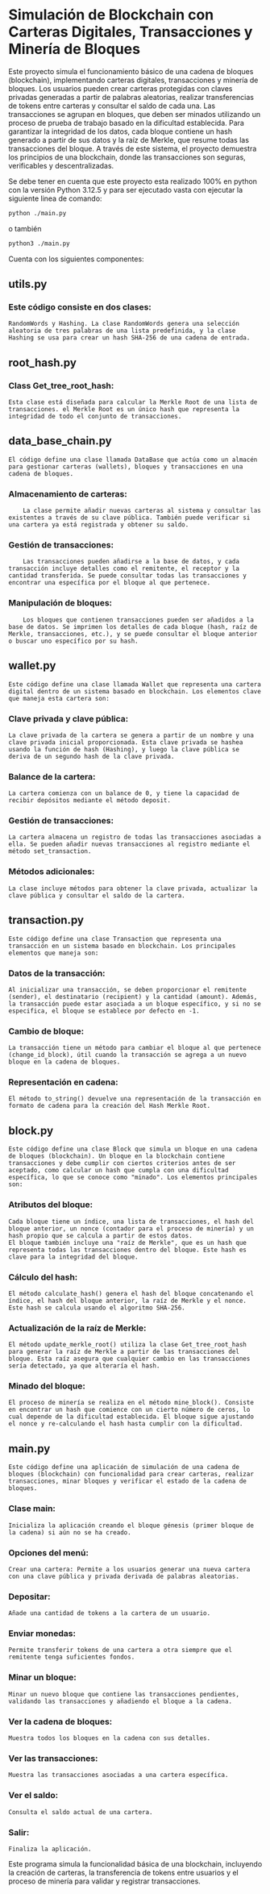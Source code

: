 
# Simulación de Blockchain con Carteras Digitales, Transacciones y Minería de Bloques

Este proyecto simula el funcionamiento básico de una cadena de bloques (blockchain), implementando carteras digitales, transacciones y minería de bloques. Los usuarios pueden crear carteras protegidas con claves privadas generadas a partir de palabras aleatorias, realizar transferencias de tokens entre carteras y consultar el saldo de cada una. Las transacciones se agrupan en bloques, que deben ser minados utilizando un proceso de prueba de trabajo basado en la dificultad establecida. Para garantizar la integridad de los datos, cada bloque contiene un hash generado a partir de sus datos y la raíz de Merkle, que resume todas las transacciones del bloque. A través de este sistema, el proyecto demuestra los principios de una blockchain, donde las transacciones son seguras, verificables y descentralizadas.

Se debe tener en cuenta que este proyecto esta realizado 100% en python con la versión Python 3.12.5
y para ser ejecutado vasta con ejecutar la siguiente linea de comando:

```bash
python ./main.py
```
o también

```bash
python3 ./main.py
```


Cuenta con los siguientes componentes:


## utils.py

### Este código consiste en dos clases: 

    RandomWords y Hashing. La clase RandomWords genera una selección aleatoria de tres palabras de una lista predefinida, y la clase Hashing se usa para crear un hash SHA-256 de una cadena de entrada.


## root_hash.py

### Class Get_tree_root_hash:
    Esta clase está diseñada para calcular la Merkle Root de una lista de transacciones. el Merkle Root es un único hash que representa la integridad de todo el conjunto de transacciones.

## data_base_chain.py

    El código define una clase llamada DataBase que actúa como un almacén para gestionar carteras (wallets), bloques y transacciones en una cadena de bloques. 

### Almacenamiento de carteras: 
    
        La clase permite añadir nuevas carteras al sistema y consultar las existentes a través de su clave pública. También puede verificar si una cartera ya está registrada y obtener su saldo.

### Gestión de transacciones: 
    
        Las transacciones pueden añadirse a la base de datos, y cada transacción incluye detalles como el remitente, el receptor y la cantidad transferida. Se puede consultar todas las transacciones y encontrar una específica por el bloque al que pertenece.

### Manipulación de bloques: 
    
        Los bloques que contienen transacciones pueden ser añadidos a la base de datos. Se imprimen los detalles de cada bloque (hash, raíz de Merkle, transacciones, etc.), y se puede consultar el bloque anterior o buscar uno específico por su hash.

## wallet.py

    Este código define una clase llamada Wallet que representa una cartera digital dentro de un sistema basado en blockchain. Los elementos clave que maneja esta cartera son:

### Clave privada y clave pública: 

    La clave privada de la cartera se genera a partir de un nombre y una clave privada inicial proporcionada. Esta clave privada se hashea usando la función de hash (Hashing), y luego la clave pública se deriva de un segundo hash de la clave privada.

### Balance de la cartera: 

    La cartera comienza con un balance de 0, y tiene la capacidad de recibir depósitos mediante el método deposit.

### Gestión de transacciones: 

    La cartera almacena un registro de todas las transacciones asociadas a ella. Se pueden añadir nuevas transacciones al registro mediante el método set_transaction.

### Métodos adicionales: 

    La clase incluye métodos para obtener la clave privada, actualizar la clave pública y consultar el saldo de la cartera.

## transaction.py

    Este código define una clase Transaction que representa una transacción en un sistema basado en blockchain. Los principales elementos que maneja son:

### Datos de la transacción: 

    Al inicializar una transacción, se deben proporcionar el remitente (sender), el destinatario (recipient) y la cantidad (amount). Además, la transacción puede estar asociada a un bloque específico, y si no se especifica, el bloque se establece por defecto en -1.

### Cambio de bloque: 

    La transacción tiene un método para cambiar el bloque al que pertenece (change_id_block), útil cuando la transacción se agrega a un nuevo bloque en la cadena de bloques.

### Representación en cadena: 

    El método to_string() devuelve una representación de la transacción en formato de cadena para la creación del Hash Merkle Root.

## block.py

    Este código define una clase Block que simula un bloque en una cadena de bloques (blockchain). Un bloque en la blockchain contiene transacciones y debe cumplir con ciertos criterios antes de ser aceptado, como calcular un hash que cumpla con una dificultad específica, lo que se conoce como "minado". Los elementos principales son:

### Atributos del bloque:

    Cada bloque tiene un índice, una lista de transacciones, el hash del bloque anterior, un nonce (contador para el proceso de minería) y un hash propio que se calcula a partir de estos datos.
    El bloque también incluye una "raíz de Merkle", que es un hash que representa todas las transacciones dentro del bloque. Este hash es clave para la integridad del bloque.
### Cálculo del hash:

    El método calculate_hash() genera el hash del bloque concatenando el índice, el hash del bloque anterior, la raíz de Merkle y el nonce. Este hash se calcula usando el algoritmo SHA-256.

### Actualización de la raíz de Merkle:

    El método update_merkle_root() utiliza la clase Get_tree_root_hash para generar la raíz de Merkle a partir de las transacciones del bloque. Esta raíz asegura que cualquier cambio en las transacciones sería detectado, ya que alteraría el hash.
### Minado del bloque:

    El proceso de minería se realiza en el método mine_block(). Consiste en encontrar un hash que comience con un cierto número de ceros, lo cual depende de la dificultad establecida. El bloque sigue ajustando el nonce y re-calculando el hash hasta cumplir con la dificultad.

## main.py

    Este código define una aplicación de simulación de una cadena de bloques (blockchain) con funcionalidad para crear carteras, realizar transacciones, minar bloques y verificar el estado de la cadena de bloques.

### Clase main:
    Inicializa la aplicación creando el bloque génesis (primer bloque de la cadena) si aún no se ha creado.
### Opciones del menú:
    Crear una cartera: Permite a los usuarios generar una nueva cartera con una clave pública y privada derivada de palabras aleatorias.
### Depositar: 

    Añade una cantidad de tokens a la cartera de un usuario.
### Enviar monedas: 

    Permite transferir tokens de una cartera a otra siempre que el remitente tenga suficientes fondos.

### Minar un bloque: 
    Minar un nuevo bloque que contiene las transacciones pendientes, validando las transacciones y añadiendo el bloque a la cadena.
### Ver la cadena de bloques: 

    Muestra todos los bloques en la cadena con sus detalles.
### Ver las transacciones: 

    Muestra las transacciones asociadas a una cartera específica.
### Ver el saldo: 
    Consulta el saldo actual de una cartera.
### Salir: 

    Finaliza la aplicación.


Este programa simula la funcionalidad básica de una blockchain, incluyendo la creación de carteras, la transferencia de tokens entre usuarios y el proceso de minería para validar y registrar transacciones.